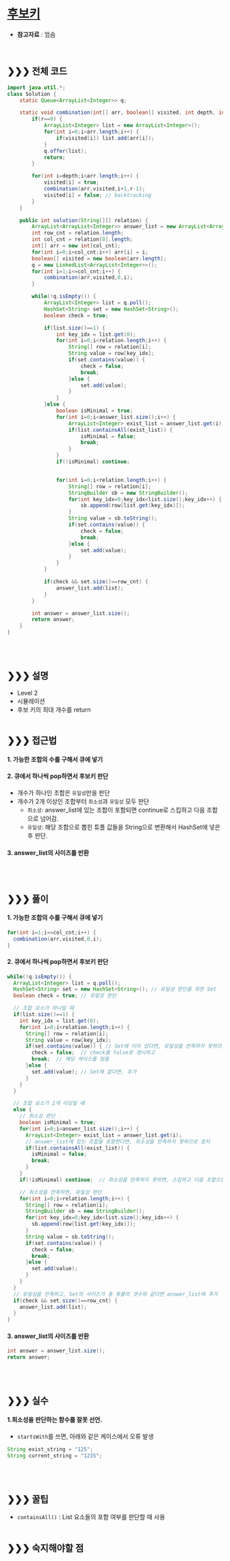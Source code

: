 # [후보키](https://programmers.co.kr/learn/courses/30/lessons/42890)
* **참고자료** : 엄슴

<br>

## &#10095;&#10095;&#10095; 전체 코드
```java
import java.util.*;
class Solution {
    static Queue<ArrayList<Integer>> q;

	static void combination(int[] arr, boolean[] visited, int depth, int r) {
		if(r==0) {
			ArrayList<Integer> list = new ArrayList<Integer>();
			for(int i=0;i<arr.length;i++) {
				if(visited[i]) list.add(arr[i]);
			}
			q.offer(list);
			return;
		}

		for(int i=depth;i<arr.length;i++) {
			visited[i] = true;
			combination(arr,visited,i+1,r-1);
			visited[i] = false; // backtracking
		}
	}

	public int solution(String[][] relation) {
        ArrayList<ArrayList<Integer>> answer_list = new ArrayList<ArrayList<Integer>>();
        int row_cnt = relation.length;
        int col_cnt = relation[0].length;
        int[] arr = new int[col_cnt];
        for(int i=0;i<col_cnt;i++) arr[i] = i;
        boolean[] visited = new boolean[arr.length];
        q = new LinkedList<ArrayList<Integer>>();
        for(int i=1;i<=col_cnt;i++) {
        	combination(arr,visited,0,i);
        }

        while(!q.isEmpty()) {
        	ArrayList<Integer> list = q.poll();
        	HashSet<String> set = new HashSet<String>();
        	boolean check = true;

        	if(list.size()==1) {
        		int key_idx = list.get(0);
        		for(int i=0;i<relation.length;i++) {
        			String[] row = relation[i];
        			String value = row[key_idx];
        			if(set.contains(value)) {
        				check = false;
        				break;
        			}else {
        				set.add(value);
        			}
        		}
        	}else {
        		boolean isMinimal = true;
        		for(int i=0;i<answer_list.size();i++) {
        			ArrayList<Integer> exist_list = answer_list.get(i);
        			if(list.containsAll(exist_list)) {
        				isMinimal = false;
        				break;
        			}
        		}
        		if(!isMinimal) continue;


        		for(int i=0;i<relation.length;i++) {
        			String[] row = relation[i];
        			StringBuilder sb = new StringBuilder();
        			for(int key_idx=0;key_idx<list.size();key_idx++) {
        				sb.append(row[list.get(key_idx)]);
        			}
        			String value = sb.toString();
        			if(set.contains(value)) {
        				check = false;
        				break;
        			}else {
        				set.add(value);
        			}
        		}
        	}

        	if(check && set.size()==row_cnt) {
        		answer_list.add(list);
        	}
        }

        int answer = answer_list.size();
        return answer;
    }
}
```
<br><br>

## &#10095;&#10095;&#10095; 설명
* Level 2
* 시뮬레이션
* 후보 키의 최대 개수를 return
<br><br>


## &#10095;&#10095;&#10095; 접근법   
#### 1. 가능한 조합의 수를 구해서 큐에 넣기
#### 2. 큐에서 하나씩 pop하면서 후보키 판단
* 개수가 하나인 조합은 `유일성`만을 판단
* 개수가 2개 이상인 조합부터 `최소성`과 `유일성` 모두 판단
  * `최소성`: answer_list에 있는 조합이 포함되면 continue로 스킵하고 다음 조합으로 넘어감.
  * `유일성`: 해당 조합으로 뽑힌 튜플 값들을 String으로 변환해서 HashSet에 넣은 후 판단.
#### 3. answer_list의 사이즈를 반환
<br><br>


## &#10095;&#10095;&#10095; 풀이
#### 1. 가능한 조합의 수를 구해서 큐에 넣기
```java
for(int i=1;i<=col_cnt;i++) {
  combination(arr,visited,0,i);
}
```

#### 2. 큐에서 하나씩 pop하면서 후보키 판단
```java
while(!q.isEmpty()) {
  ArrayList<Integer> list = q.poll();
  HashSet<String> set = new HashSet<String>(); // 유일성 판단을 위한 Set
  boolean check = true; // 유일성 판단

  // 조합 요소가 하나일 때
  if(list.size()==1) {
    int key_idx = list.get(0);
    for(int i=0;i<relation.length;i++) {
      String[] row = relation[i];
      String value = row[key_idx];
      if(set.contains(value)) { // Set에 이미 있다면, 유일성을 만족하지 못하므로
        check = false;  // check를 false로 갱시하고
        break;  // 해당 케이스를 멈춤
      }else {
        set.add(value); // Set에 없다면, 추가
      }
    }
  }

  // 조합 요소가 2개 이상일 때
  else {
    // 최소성 판단
    boolean isMinimal = true;
    for(int i=0;i<answer_list.size();i++) {
      ArrayList<Integer> exist_list = answer_list.get(i);
      // answer_list에 있는 조합을 포함한다면, 최소성을 만족하지 못하므로 정지
      if(list.containsAll(exist_list)) {
        isMinimal = false;
        break;
      }
    }
    if(!isMinimal) continue;  // 최소성을 만족하지 못하면, 스킵하고 다음 조합으로 넘어감

    // 최소성을 만족하면, 유일성 판단
    for(int i=0;i<relation.length;i++) {
      String[] row = relation[i];
      StringBuilder sb = new StringBuilder();
      for(int key_idx=0;key_idx<list.size();key_idx++) {
        sb.append(row[list.get(key_idx)]);
      }
      String value = sb.toString();
      if(set.contains(value)) {
        check = false;
        break;
      }else {
        set.add(value);
      }
    }
  }
  // 유일성을 만족하고, Set의 사이즈가 총 튜플의 갯수와 같다면 answer_list에 추가
  if(check && set.size()==row_cnt) {
    answer_list.add(list);
  }
}
```

#### 3. answer_list의 사이즈를 반환
```java
int answer = answer_list.size();
return answer;
```


<br><br>

## &#10095;&#10095;&#10095; 실수
#### 1.최소성을 판단하는 함수를 잘못 선언.
* `startsWith`를 쓰면, 아래와 같은 케이스에서 오류 발생
```java
String exist_string = "125";
String current_string = "1235";
```
<br><br>


## &#10095;&#10095;&#10095; 꿀팁
* `containsAll()` : List 요소들의 포함 여부를 판단할 때 사용
<br><br>

## &#10095;&#10095;&#10095; 숙지해야할 점
<br><br>
